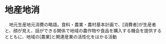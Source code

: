 # 地産地消
　地元生産地元消費の略語。食料・農業・農村基本計画で、[消費者]が生産者と、顔が見え、話ができる関係で地域の農作物や食品を購入する機会を提供するとともに、地域の[農業]と関連産業の活性化をはかる活動
